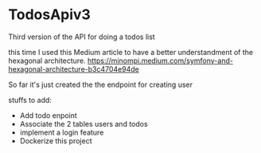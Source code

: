 # TodosApiv3

Third version of the API for doing a todos list

this time I used this Medium article to have a better understandment of the hexagonal architecture.
https://minompi.medium.com/symfony-and-hexagonal-architecture-b3c4704e94de

So far it's just created the the endpoint for creating user

stuffs to add:

* Add todo enpoint
* Associate the 2 tables users and todos 
* implement a login feature
* Dockerize this project
